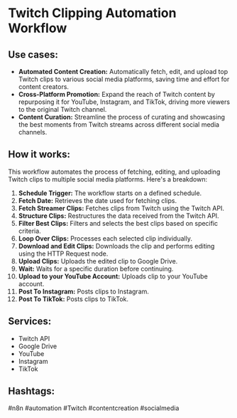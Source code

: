 # Twitch Clipping Automation Workflow

## Use cases:

- **Automated Content Creation:** Automatically fetch, edit, and upload top Twitch clips to various social media platforms, saving time and effort for content creators.
- **Cross-Platform Promotion:** Expand the reach of Twitch content by repurposing it for YouTube, Instagram, and TikTok, driving more viewers to the original Twitch channel.
- **Content Curation:** Streamline the process of curating and showcasing the best moments from Twitch streams across different social media channels.

## How it works:

This workflow automates the process of fetching, editing, and uploading Twitch clips to multiple social media platforms. Here's a breakdown:

1.  **Schedule Trigger:** The workflow starts on a defined schedule.
2.  **Fetch Date:**  Retrieves the date used for fetching clips.
3.  **Fetch Streamer Clips:** Fetches clips from Twitch using the Twitch API.
4.  **Structure Clips:** Restructures the data received from the Twitch API.
5.  **Filter Best Clips:** Filters and selects the best clips based on specific criteria.
6.  **Loop Over Clips:** Processes each selected clip individually.
7.  **Download and Edit Clips:** Downloads the clip and performs editing using the HTTP Request node.
8.  **Upload Clips:** Uploads the edited clip to Google Drive.
9.  **Wait:** Waits for a specific duration before continuing.
10.  **Upload to your YouTube Account:** Uploads clip to your YouTube account.
11.  **Post To Instagram:** Posts clips to Instagram.
12.  **Post To TikTok:** Posts clips to TikTok.

## Services:

-   Twitch API
-   Google Drive
-   YouTube
-   Instagram
-   TikTok

## Hashtags:

#n8n #automation #Twitch #contentcreation #socialmedia
